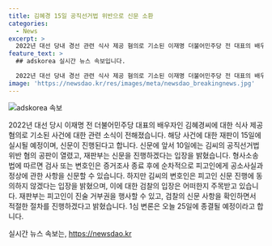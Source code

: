 ```yaml
---
title: 김혜경 15일 공직선거법 위반으로 신문 소환
categories:
  - News
excerpt: >
  2022년 대선 당내 경선 관련 식사 제공 혐의로 기소된 이재명 더불어민주당 전 대표의 배우자 김혜경씨에 대한 피고인 신문이 오는 15일 진행된다. 10일 수원지법 형사13부 심리에서 형사소송법 296조에 따라 피고인 신문이 결정되었으며 김씨 측 변호인의 반대 입장도 공개되었다. 공판부는 검찰의 신문 사항과 피고인의 의사를 적절히 고려하여 신문 절차를 진행할 예정이다. 김씨의 1심 변론은 오늘 25일 종결될 예정이다.
feature_text: >
  ## adskorea 실시간 뉴스 속보입니다.

  2022년 대선 당내 경선 관련 식사 제공 혐의로 기소된 이재명 더불어민주당 전 대표의 배우자 김혜경씨에 대한 피고인 신문이 오는 15일 진행된다. 10일 수원지법 형사13부 심리에서 형사소송법 296조에 따라 피고인 신문이 결정되었으며 김씨 측 변호인의 반대 입장도 공개되었다. 공판부는 검찰의 신문 사항과 피고인의 의사를 적절히 고려하여 신문 절차를 진행할 예정이다. 김씨의 1심 변론은 오늘 25일 종결될 예정이다.
image: 'https://newsdao.kr/res/images/meta/newsdao_breakingnews.jpg'
---
```


<p><img src="https://newsdao.kr/res/images/meta/newsdao_breakingnews.jpg" alt="adskorea 속보" /></p>

<p data-ke-size="size16">2022년 대선 당시 이재명 전 더불어민주당 대표의 배우자인 김혜경씨에 대한 식사 제공 혐의로 기소된 사건에 대한 관련 소식이 전해졌습니다. 해당 사건에 대한 재판이 15일에 실시될 예정이며, 신문이 진행된다고 합니다. 신문에 앞서 10일에는 김씨의 공직선거법 위반 혐의 공판이 열렸고, 재판부는 신문을 진행하겠다는 입장을 밝혔습니다. 형사소송법에 따르면 검사 또는 변호인은 증거조사 종료 후에 순차적으로 피고인에게 공소사실과 정상에 관한 사항을 신문할 수 있습니다. 하지만 김씨의 변호인은 피고인 신문 진행에 동의하지 않겠다는 입장을 밝혔으며, 이에 대한 검찰의 입장은 어떠한지 주목받고 있습니다. 재판부는 피고인이 진술 거부권을 행사할 수 있고, 검찰의 신문 사항을 확인하면서 적절한 절차를 진행하겠다고 밝혔습니다. 1심 변론은 오늘 25일에 종결될 예정이라고 합니다.</p>
실시간 뉴스 속보는, <a href="https://newsdao.kr" rel="dofollow">https://newsdao.kr</a>


